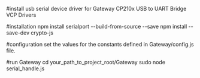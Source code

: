 #install usb serial device driver for Gateway
CP210x USB to UART Bridge VCP Drivers

#installation
npm install serialport --build-from-source --save
npm install --save-dev crypto-js

#configuration
set the values for the constants defined in Gateway/config.js file.

#run Gateway
cd your_path_to_project_root/Gateway
sudo node serial_handle.js
